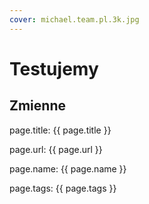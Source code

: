 ```yaml
---
cover: michael.team.pl.3k.jpg
---
```


# Testujemy

## Zmienne

page.title: {{ page.title }}

page.url: {{ page.url }}

page.name: {{ page.name }}

page.tags: {{ page.tags }}